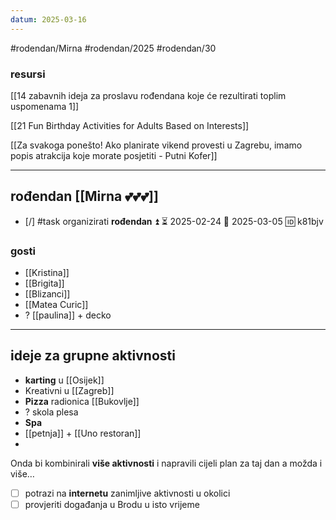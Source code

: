 ```yaml
---
datum: 2025-03-16
---
```

#rodendan/Mirna #rodendan/2025 #rodendan/30

### resursi 
[[14 zabavnih ideja za proslavu rođendana koje će rezultirati toplim uspomenama 1]]

[[21 Fun Birthday Activities for Adults Based on Interests]]

[[Za svakoga ponešto! Ako planirate vikend provesti u Zagrebu, imamo popis atrakcija koje morate posjetiti - Putni Kofer]]

___
## rođendan [[Mirna 💕💕💕]]

- [/] #task organizirati **rođendan** ⏫ ⏳ 2025-02-24 📅 2025-03-05 🆔 k81bjv

### gosti 
- [[Kristina]]
- [[Brigita]]
- [[Blizanci]]
- [[Matea Curic]]
- ? [[paulina]] + decko
___
## ideje za grupne aktivnosti 

- **karting** u [[Osijek]]
- Kreativni u [[Zagreb]]
- **Pizza** radionica [[Bukovlje]]
- ? skola plesa
- **Spa** 
- [[petnja]] + [[Uno restoran]]
- 

Onda bi kombinirali **više aktivnosti** i napravili cijeli plan za taj dan a možda i više…

- [ ] potrazi  na **internetu** zanimljive aktivnosti u okolici
- [ ] provjeriti događanja u Brodu u isto vrijeme
